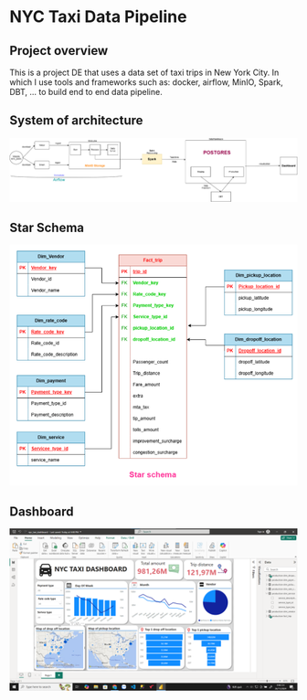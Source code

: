 # NYC Taxi Data Pipeline
## Project overview
This is a project DE that uses a data set of taxi trips in New York City. In which I use tools and frameworks such as: docker, airflow, MinIO, Spark, DBT, ... to build end to end data pipeline.

##  System of architecture
![pipeline](/Image/NYC_taxi_data_pipeline.png)
## Star Schema
![StarSchema](/Image/StarSchema.png)
## Dashboard
![Dashboard](/Image/Dashboard.png)

